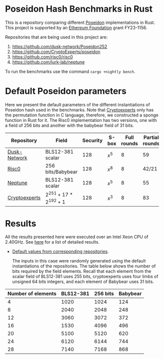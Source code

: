 # Poseidon Hash Benchmarks in Rust
This is a repository comparing different [Poseidon](https://eprint.iacr.org/2019/458) implementations in Rust. This project is supported by an [Ethereum Foundation](https://ethereum.foundation/) grant FY23-1156.

Repositories that are being used in this project are:
1. https://github.com/dusk-network/Poseidon252
2. https://github.com/CryptoExperts/poseidon
3. https://github.com/risc0/risc0 
4. https://github.com/lurk-lab/neptune

To run the benchmarks use the command `cargo +nightly bench`.

# Default Poseidon parameters

Here we present the default parameters of the different instantiations of Poseidon hash used in the benchmarks. Note that [Cryptoexperts](https://github.com/CryptoExperts/poseidon) only has the permutation function in C language, therefore, we constructed a sponge function in Rust for it. The Risc0 implementation has two versions, one with a field of 256 bits and another with the babybear field of 31 bits.


| Repository   | Field | Security | S-box | Full rounds | Partial rounds| Width|
| -------------| -------- | -------- |-------- |-------- |-------- |-------- |
| [Dusk-Network](https://github.com/dusk-network/Poseidon252) | BLS12-381 scalar     |  128    | $x^5$ |  8 | 59| 5|
| [Risc0](https://github.com/risc0/risc0)        | 256 bits/Babybear |  128 |  $x^8$ |  8 | 42/21 | 3/24 |
| [Neptune](https://github.com/lurk-lab/neptune)      | BLS12-381 scalar | 128 |  $x^5$ |  8 | 55 | 3 |
| [Cryptoexperts](https://github.com/CryptoExperts/poseidon)| $2^251 + 17 * 2^192 + 1$ | 128 |  $x^3$ |  8 | 83 | 3 |

# Results

All the results presented here were executed over an Intel Xeon CPU of 2.40GHz. See [here](https://mdvillagra.github.io/poseidon-benchmarks/) for a list of detailed results.

* [Default values from corresponding repositories](https://mdvillagra.github.io/poseidon-benchmarks/criterion/Poseidon-all/report/index.html).
  
  The inputs in this case were randomly generated using the default instantiations of the repositories. The table below shows the number of bits required by the field elements. Recall that each element from the scalar field of BLS12-381 uses 255 bits, cryptoexperts uses four limbs of unsigned 64 bits integers, and each element of Babybear uses 31 bits.
  
| Number of elements | BLS12-381 | 256 bits | Babybear |
| -------------------- | ------------------ | --------- | ----------- | 
| 4                                 | 1020      | 1024        | 124      |
| 8                                 | 2040      | 2048        | 248      |
| 12                                | 3060      | 3072        | 372      |
| 16                                | 1530      | 4096        | 496      |
| 20                               | 5100      | 5120        | 620      |
| 24                               | 6120      | 6144        | 744      |
| 28                               | 7140      | 7168        | 868      |

